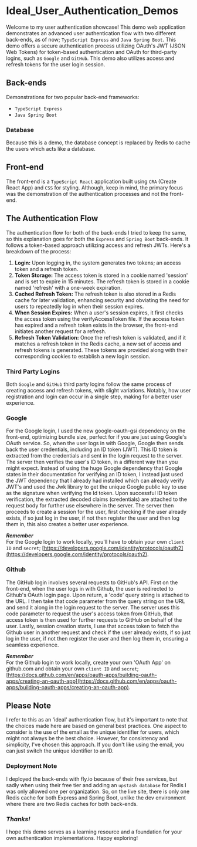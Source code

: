 # Ideal_User_Authentication_Demos

Welcome to my user authentication showcase! This demo web application demonstrates an advanced user authentication flow with two different back-ends, as of now; `TypeScript Express` and `Java Spring Boot`. This demo offers a secure authentication process utilizing OAuth's JWT (JSON Web Tokens) for token-based authentication and OAuth for third-party logins, such as `Google` and `GitHub`. This demo also utilizes access and refresh tokens for the user login session.

## Back-ends
Demonstrations for two popular back-end frameworks:
- `TypeScript Express`
- `Java Spring Boot`

### Database
Because this is a demo, the database concept is replaced by Redis to cache the users which acts like a database.

## Front-end
The front-end is a `TypeScript React` application built using `CRA` (Create React App) and `CSS` for styling. Although, keep in mind, the primary focus was the demonstration of the authentication processes and not the front-end.

## The Authentication Flow
The authentication flow for both of the back-ends I tried to keep the same, so this explanation goes for both the `Express` and `Spring Boot` back-ends. It follows a token-based approach utilizing access and refresh JWTs. Here's a breakdown of the process:

1. **Login:** Upon logging in, the system generates two tokens; an access token and a refresh token.
2. **Token Storage:** The access token is stored in a cookie named 'session' and is set to expire in 15 minutes. The refresh token is stored in a cookie named 'refresh' with a one-week expiration.
3. **Cached Refresh Token:** The refresh token is also stored in a Redis cache for later validation, enhancing security and obviating the need for users to repeatedly log in when their session expires.
4. **When Session Expires:** When a user's session expires, it first checks the access token using the verifyAccessToken file. If the access token has expired and a refresh token exists in the browser, the front-end initiates another request for a refresh.
5. **Refresh Token Validation:** Once the refresh token is validated, and if it matches a refresh token in the Redis cache, a new set of access and refresh tokens is generated. These tokens are provided along with their corresponding cookies to establish a new login session.

### Third Party Logins
Both `Google` and `GitHub` third party logins follow the same process of creating access and refresh tokens, with slight variations. Notably, how user registration and login can occur in a single step, making for a better user experience.

### Google
For the Google login, I used the new google-oauth-gsi dependency on the front-end, optimizing bundle size, perfect for if you are just using Google's OAuth service. So, when the user logs in with Google, Google then sends back the user credentials, including an ID token (JWT). This ID token is extracted from the credentials and sent in the login request to the server. The server then verifies the user's ID token, in a different way than you might expect. Instead of using the huge Google dependency that Google states in their documentation for verifying an ID token, I instead just used the JWT dependency that I already had installed which can already verify JWT's and used the Jwk library to get the unique Google public key to use as the signature when verifying the Id token. Upon successful ID token verification, the extracted decoded claims (credentials) are attached to the request body for further use elsewhere in the server. The server then proceeds to create a session for the user, first checking if the user already exists, if so just log in the user, if not then register the user and then log them in, this also creates a better user experience.

_**Remember**_<br />
For the Google login to work locally, you'll have to obtain your own `client ID` and `secret`; [https://developers.google.com/identity/protocols/oauth2](https://developers.google.com/identity/protocols/oauth2).

### Github
The GitHub login involves several requests to GitHub's API. First on the front-end, when the user logs in with Github, the user is redirected to Github's OAuth login page. Upon return, a 'code' query string is attached to the URL. I then take that code parameter from the query string on the URL and send it along in the login request to the server. The server uses this code parameter to request the user's access token from GitHub, that access token is then used for further requests to GitHub on behalf of the user. Lastly, session creation starts, I use that access token to fetch the Github user in another request and check if the user already exists, if so just log in the user, if not then register the user and then log them in, ensuring a seamless experience.

_**Remember**_<br />
For the Github login to work locally, create your own 'OAuth App' on github.com and obtain your own `client ID` and `secret`; [https://docs.github.com/en/apps/oauth-apps/building-oauth-apps/creating-an-oauth-app](https://docs.github.com/en/apps/oauth-apps/building-oauth-apps/creating-an-oauth-app).

## Please Note
I refer to this as an 'ideal' authentication flow, but it's important to note that the choices made here are based on general best practices. One aspect to consider is the use of the email as the unique identifier for users, which might not always be the best choice. However, for consistency and simplicity, I've chosen this approach. If you don't like using the email, you can just switch the unique identifier to an ID.

### Deployment Note
I deployed the back-ends with fly.io because of their free services, but sadly when using their free tier and adding an `upstash database` for Redis I was only allowed one per organization. So, on the live site, there is only one Redis cache for both Express and Spring Boot, unlike the dev environment where there are two Redis caches for both back-ends.

### _Thanks!_
I hope this demo serves as a learning resource and a foundation for your own authentication implementations. Happy exploring!
